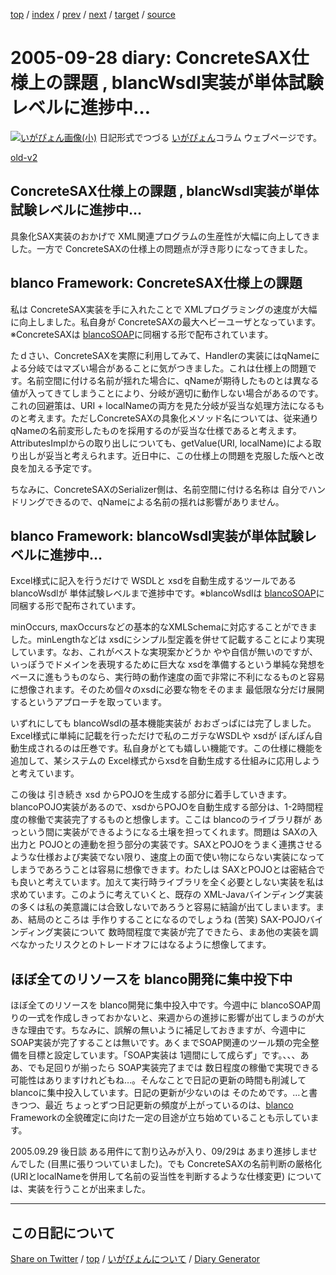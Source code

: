 [top](../index.html) 
 / [index](index.html) 
 / [prev](ig050926.html) 
 / [next](ig051001.html) 
 / [target](https://igapyon.github.io/diary/2005/ig050928.html) 
 / [source](https://github.com/igapyon/diary/blob/gh-pages/2005/ig050928.html.src.md) 

2005-09-28 diary: ConcreteSAX仕様上の課題 , blancWsdl実装が単体試験レベルに進捗中…
=====================================================================================================
[![いがぴょん画像(小)](https://igapyon.github.io/diary/images/iga200306s.jpg "いがぴょん")](https://igapyon.github.io/diary/memo/memoigapyon.html) 日記形式でつづる [いがぴょん](https://igapyon.github.io/diary/memo/memoigapyon.html)コラム ウェブページです。

[old-v2](ig050928-orig.html)

## ConcreteSAX仕様上の課題 , blancWsdl実装が単体試験レベルに進捗中…

具象化SAX実装のおかげで XML関連プログラムの生産性が大幅に向上してきました。一方で ConcreteSAXの仕様上の問題点が浮き彫りになってきました。


## blanco Framework: ConcreteSAX仕様上の課題

私は ConcreteSAX実装を手に入れたことで XMLプログラミングの速度が大幅に向上しました。私自身が ConcreteSAXの最大ヘビーユーザとなっています。※ConcreteSAXは [blancoSOAP](http://www.igapyon.jp/blanco/blancosoap.html)に同梱する形で配布されています。

たｄさい、ConcreteSAXを実際に利用してみて、Handlerの実装にはqNameによる分岐ではマズい場合があることに気がつきました。これは仕様上の問題です。名前空間に付ける名前が揺れた場合に、qNameが期待したものとは異なる値が入ってきてしまうことにより、分岐が適切に動作しない場合があるのです。これの回避策は、URI + localNameの両方を見た分岐が妥当な処理方法になるものと考えます。ただしConcreteSAXの具象化メソッド名については、従来通り
qNameの名前変形したものを採用するのが妥当な仕様であると考えます。
AttributesImplからの取り出しについても、getValue(URI, localName)による取り出しが妥当と考えられます。近日中に、この仕様上の問題を克服した版へと改良を加える予定です。

ちなみに、ConcreteSAXのSerializer側は、名前空間に付ける名称は 自分でハンドリングできるので、qNameによる名前の揺れは影響がありません。

## blanco Framework: blancoWsdl実装が単体試験レベルに進捗中…

Excel様式に記入を行うだけで WSDLと xsdを自動生成するツールである blancoWsdlが 単体試験レベルまで進捗中です。※blancoWsdlは [blancoSOAP](http://www.igapyon.jp/blanco/blancosoap.html)に同梱する形で配布されています。

minOccurs, maxOccursなどの基本的なXMLSchemaに対応することができました。minLengthなどは xsdにシンプル型定義を併せて記載することにより実現しています。なお、これがベストな実現案かどうか やや自信が無いのですが、いっぽうでドメインを表現するために巨大な xsdを準備するという単純な発想をベースに進もうものなら、実行時の動作速度の面で非常に不利になるものと容易に想像されます。そのため個々のxsdに必要な物をそのまま 最低限な分だけ展開するというアプローチを取っています。

いずれにしても blancoWsdlの基本機能実装が おおざっぱには完了しました。Excel様式に単純に記載を行っただけで私のニガテなWSDLや
xsdが ぽんぽん自動生成されるのは圧巻です。私自身がとても嬉しい機能です。この仕様に機能を追加して、某システムの Excel様式からxsdを自動生成する仕組みに応用しようと考えています。

この後は 引き続き xsd からPOJOを生成する部分に着手していきます。blancoPOJO実装があるので、xsdからPOJOを自動生成する部分は、1-2時間程度の稼働で実装完了するものと想像します。ここは
blancoのライブラリ群が あっという間に実装ができるようになる土壌を担ってくれます。問題は SAXの入出力と POJOとの連動を担う部分の実装です。SAXとPOJOをうまく連携させるような仕様および実装でない限り、速度上の面で使い物にならない実装になってしまうであろうことは容易に想像できます。わたしは
SAXとPOJOとは密結合でも良いと考えています。加えて実行時ライブラリを全く必要としない実装を私は求めています。このように考えていくと、既存の
XML-Javaバインディング実装の多くは私の美意識には合致しないであろうと容易に結論が出てしまいます。まあ、結局のところは 手作りすることになるのでしょうね
(苦笑) SAX-POJOバインディング実装について 数時間程度で実装が完了できたら、まあ他の実装を調べなかったリスクとのトレードオフにはなるように想像してます。

## ほぼ全てのリソースを blanco開発に集中投下中

ほぼ全てのリソースを blanco開発に集中投入中です。今週中に blancoSOAP周りの一式を作成しきっておかないと、来週からの進捗に影響が出てしまうのが大きな理由です。ちなみに、誤解の無いように補足しておきますが、今週中に
SOAP実装が完了することは無いです。あくまでSOAP関連のツール類の完全整備を目標と設定しています。「SOAP実装は 1週間にして成らず」です。、、、ああ、でも足回りが揃ったら
SOAP実装完了までは 数日程度の稼働で実現できる可能性はありますけれどもね…。そんなことで日記の更新の時間も削減して blancoに集中投入しています。日記の更新が少ないのは そのためです。…と書きつつ、最近 ちょっとずつ日記更新の頻度が上がっているのは、[blanco](http://www.igapyon.jp/blanco/blanco.ja.html)
Frameworkの全貌確定に向けた一定の目途が立ち始めていることも示しています。

2005.09.29 後日談 ある用件にて割り込みが入り、09/29は あまり進捗しませんでした (目黒に張りついていました)。でも ConcreteSAXの名前判断の厳格化 (URIとlocalNameを併用して名前の妥当性を判断するような仕様変更) については、実装を行うことが出来ました。

----------------------------------------------------------------------------------------------------

## この日記について

[Share on Twitter](https://twitter.com/intent/tweet?hashtags=igapyon%2Cdiary%2C%E3%81%84%E3%81%8C%E3%81%B4%E3%82%87%E3%82%93&text=ConcreteSAX%E4%BB%95%E6%A7%98%E4%B8%8A%E3%81%AE%E8%AA%B2%E9%A1%8C+%2C+blancWsdl%E5%AE%9F%E8%A3%85%E3%81%8C%E5%8D%98%E4%BD%93%E8%A9%A6%E9%A8%93%E3%83%AC%E3%83%99%E3%83%AB%E3%81%AB%E9%80%B2%E6%8D%97%E4%B8%AD%E2%80%A6&url=https%3A%2F%2Figapyon.github.io%2Fdiary%2F2005%2Fig050928.html) / [top](../index.html) / [いがぴょんについて](https://igapyon.github.io/diary/memo/memoigapyon.html) / [Diary Generator](https://github.com/igapyon/igapyonv3)
